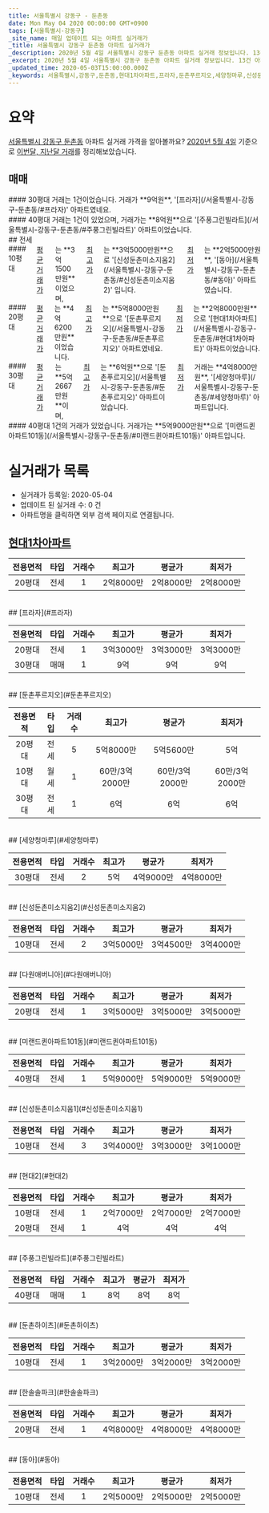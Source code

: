 ```yaml
---
title: 서울특별시 강동구 - 둔촌동
date: Mon May 04 2020 00:00:00 GMT+0900
tags: [서울특별시-강동구]
_site_name: 매일 업데이트 되는 아파트 실거래가
_title: 서울특별시 강동구 둔촌동 아파트 실거래가
_description: 2020년 5월 4일 서울특별시 강동구 둔촌동 아파트 실거래 정보입니다. 13건 아파트 정보가 있습니다.
_excerpt: 2020년 5월 4일 서울특별시 강동구 둔촌동 아파트 실거래 정보입니다. 13건 아파트 정보가 있습니다.
_updated_time: 2020-05-03T15:00:00.000Z
_keywords: 서울특별시,강동구,둔촌동,현대1차아파트,프라자,둔촌푸르지오,세양청마루,신성둔촌미소지움2,다원애버니아,미랜드퀸아파트101동,신성둔촌미소지움1,현대2,주풍그린빌라트,둔촌하이츠,한솔솔파크,동아
---
```





# 요약
<ins>서울특별시 강동구 둔촌동</ins> 아파트 실거래 가격을 알아볼까요? <ins>2020년 5월 4일</ins> 기준으로 <ins>이번달, 지난달 거래</ins>를 정리해보았습니다.

## 매매
<div class="container">
<div class="six columns" markdown="1">
#### 30평대
거래는 1건이었습니다. 거래가 **9억원**, '[프라자](/서울특별시-강동구-둔촌동/#프라자)' 아파트였네요.
</div>
<div class="six columns" markdown="1">
#### 40평대
거래는 1건이 있었으며, 거래가는 **8억원**으로 '[주풍그린빌라트](/서울특별시-강동구-둔촌동/#주풍그린빌라트)' 아파트이었습니다.
</div>
</div>
## 전세
<div class="container">
<div class="six columns" markdown="1">
#### 10평대
<ins>평균 거래가</ins>는 **3억1500만원**이었으며, <ins>최고가</ins>는 **3억5000만원**으로 '[신성둔촌미소지움2](/서울특별시-강동구-둔촌동/#신성둔촌미소지움2)' 입니다. <ins>최저가</ins>는 **2억5000만원**, '[동아](/서울특별시-강동구-둔촌동/#동아)' 아파트였습니다.
</div>
<div class="six columns" markdown="1">
#### 20평대
<ins>평균 거래가</ins>는 **4억6200만원**이었습니다. <ins>최고가</ins>는 **5억8000만원**으로 '[둔촌푸르지오](/서울특별시-강동구-둔촌동/#둔촌푸르지오)' 아파트였네요. <ins>최저가</ins>는 **2억8000만원**으로 '[현대1차아파트](/서울특별시-강동구-둔촌동/#현대1차아파트)' 아파트이었습니다.
</div>
</div>
<div class="container">
<div class="six columns" markdown="1">
#### 30평대
<ins>평균 거래가</ins>는 **5억2667만원**이며, <ins>최고가</ins>는 **6억원**으로 '[둔촌푸르지오](/서울특별시-강동구-둔촌동/#둔촌푸르지오)' 아파트이었습니다. <ins>최저가</ins> 거래는 **4억8000만원**, '[세양청마루](/서울특별시-강동구-둔촌동/#세양청마루)' 아파트입니다.
</div>
<div class="six columns" markdown="1">
#### 40평대
1건의 거래가 있었습니다. 거래가는 **5억9000만원**으로 '[미랜드퀸아파트101동](/서울특별시-강동구-둔촌동/#미랜드퀸아파트101동)' 아파트입니다.
</div>
</div>



# 실거래가 목록
- 실거래가 등록일: 2020-05-04
- 업데이트 된 실거래 수: 0 건
- 아파트명을 클릭하면 외부 검색 페이지로 연결됩니다.

## [현대1차아파트](#현대1차아파트)

|전용면적|타입|거래수|최고가|평균가|최저가|
|:---:|:---:|:---:|:---:|:---:|:---:|
|20평대|<span class="deal-type-2">전세</span>|1|2억8000만|2억8000만|2억8000만|

<br/>
## [프라자](#프라자)

|전용면적|타입|거래수|최고가|평균가|최저가|
|:---:|:---:|:---:|:---:|:---:|:---:|
|20평대|<span class="deal-type-2">전세</span>|1|3억3000만|3억3000만|3억3000만|
|30평대|<span class="deal-type-1">매매</span>|1|9억|9억|9억|

<br/>
## [둔촌푸르지오](#둔촌푸르지오)

|전용면적|타입|거래수|최고가|평균가|최저가|
|:---:|:---:|:---:|:---:|:---:|:---:|
|20평대|<span class="deal-type-2">전세</span>|5|5억8000만|5억5600만|5억|
|10평대|<span class="deal-type-3">월세</span>|1|60만/3억2000만|60만/3억2000만|60만/3억2000만|
|30평대|<span class="deal-type-2">전세</span>|1|6억|6억|6억|

<br/>
## [세양청마루](#세양청마루)

|전용면적|타입|거래수|최고가|평균가|최저가|
|:---:|:---:|:---:|:---:|:---:|:---:|
|30평대|<span class="deal-type-2">전세</span>|2|5억|4억9000만|4억8000만|

<br/>
## [신성둔촌미소지움2](#신성둔촌미소지움2)

|전용면적|타입|거래수|최고가|평균가|최저가|
|:---:|:---:|:---:|:---:|:---:|:---:|
|10평대|<span class="deal-type-2">전세</span>|2|3억5000만|3억4500만|3억4000만|

<br/>
## [다원애버니아](#다원애버니아)

|전용면적|타입|거래수|최고가|평균가|최저가|
|:---:|:---:|:---:|:---:|:---:|:---:|
|20평대|<span class="deal-type-2">전세</span>|1|3억5000만|3억5000만|3억5000만|

<br/>
## [미랜드퀸아파트101동](#미랜드퀸아파트101동)

|전용면적|타입|거래수|최고가|평균가|최저가|
|:---:|:---:|:---:|:---:|:---:|:---:|
|40평대|<span class="deal-type-2">전세</span>|1|5억9000만|5억9000만|5억9000만|

<br/>
## [신성둔촌미소지움1](#신성둔촌미소지움1)

|전용면적|타입|거래수|최고가|평균가|최저가|
|:---:|:---:|:---:|:---:|:---:|:---:|
|10평대|<span class="deal-type-2">전세</span>|3|3억4000만|3억3000만|3억1000만|

<br/>
## [현대2](#현대2)

|전용면적|타입|거래수|최고가|평균가|최저가|
|:---:|:---:|:---:|:---:|:---:|:---:|
|10평대|<span class="deal-type-2">전세</span>|1|2억7000만|2억7000만|2억7000만|
|20평대|<span class="deal-type-2">전세</span>|1|4억|4억|4억|

<br/>
## [주풍그린빌라트](#주풍그린빌라트)

|전용면적|타입|거래수|최고가|평균가|최저가|
|:---:|:---:|:---:|:---:|:---:|:---:|
|40평대|<span class="deal-type-1">매매</span>|1|8억|8억|8억|

<br/>
## [둔촌하이츠](#둔촌하이츠)

|전용면적|타입|거래수|최고가|평균가|최저가|
|:---:|:---:|:---:|:---:|:---:|:---:|
|10평대|<span class="deal-type-2">전세</span>|1|3억2000만|3억2000만|3억2000만|

<br/>
## [한솔솔파크](#한솔솔파크)

|전용면적|타입|거래수|최고가|평균가|최저가|
|:---:|:---:|:---:|:---:|:---:|:---:|
|20평대|<span class="deal-type-2">전세</span>|1|4억8000만|4억8000만|4억8000만|

<br/>
## [동아](#동아)

|전용면적|타입|거래수|최고가|평균가|최저가|
|:---:|:---:|:---:|:---:|:---:|:---:|
|10평대|<span class="deal-type-2">전세</span>|1|2억5000만|2억5000만|2억5000만|

<br/>



